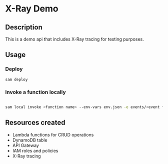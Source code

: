 # X-Ray Demo

## Description

This is a demo api that includes X-Ray tracing for testing purposes.

## Usage

### Deploy

```bash
sam deploy
```

### Invoke a function locally

```bash

sam local invoke <function name> --env-vars env.json -e events/<event file>.json

```

## Resources created

- Lambda functions for CRUD operations
- DynamoDB table
- API Gateway
- IAM roles and policies
- X-Ray tracing
